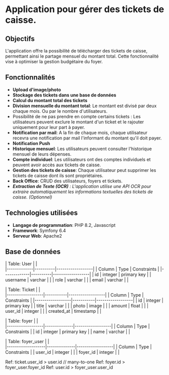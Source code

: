 # Application pour gérer des tickets de caisse.

## Objectifs

L'application offre la possibilité de télécharger des tickets de caisse, permettant ainsi le partage mensuel du montant total. Cette fonctionnalité vise à optimiser la gestion budgétaire du foyer.

## Fonctionnalités

- **Upload d'image/photo**
- **Stockage des tickets dans une base de données**
- **Calcul du montant total des tickets**
- **Division mensuelle du montant total**: Le montant est divisé par deux chaque mois. Ou par le nombre d'utilisateurs.
- Possibilité de ne pas prendre en compte certains tickets : Les utilisateurs peuvent exclure le montant d'un ticket et le rajouter uniquement pour leur part à payer.
- **Notification par mail**: A la fin de chaque mois, chaque utilisateur recevra une notification par mail l'informant du montant qu'il doit payer.
- **Notification Push**
- **Historique mensuel**: Les utilisateurs peuvent consulter l'historique mensuel de leurs dépenses.
- **Compte individuel**: Les utilisateurs ont des comptes individuels et peuvent avoir accès aux tickets de caisse.
- **Gestion des tickets de caisse**: Chaque utilisateur peut supprimer les tickets de caisse dont ils sont propriétaires.
- **Back Office**: CRUD des utilisateurs, foyers et tickets.
- ***Extraction de Texte (OCR)*** *: L'application utilise une API OCR pour extraire automatiquement les informations textuelles des tickets de caisse. (Optionnel)*

## Technologies utilisées
- **Langage de programmation**: PHP 8.2, Javascript
- **Framework**: Symfony 6.4
- **Serveur Web**: Apache2

## Base de données

| Table: User |          |                  
|-------------|----------|------------------| 
| Column      | Type     | Constraints      |
|-------------|----------|------------------|
| id          | integer  | primary key      |
| username    | varchar  |                  |
| role        | varchar  |                  |
| email       | varchar  |                  |

| Table: Ticket    |           |                  
|------------------|-----------|------------------| 
| Column           | Type      | Constraints      |
|------------------|-----------|------------------|
| id               | integer   | primary key      |
| title            | varchar   |                  |
| photo            | image     |                  |
| amount           | float     |                  |
| user_id          | integer   |                  |
| created_at       | timestamp |                  |


| Table: foyer     |              |                   
|------------------|--------------|------------------|
| Column           | Type         | Constraints      |
| id               | integer      | primary key      |
| name             | varchar      |                  |


| Table: foyer_user |              |                   
|-------------------|--------------|------------------|
| Column            | Type         | Constraints      |
| user_id           | integer      |                  |
| foyer_id          | integer      |                  |


Ref: ticket.user_id > user.id // many-to-one
Ref: foyer.id > foyer_user.foyer_id
Ref: user.id > foyer_user.user_id

